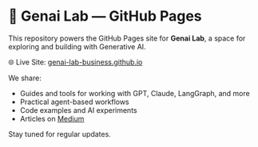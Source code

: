 # 🧪 Genai Lab — GitHub Pages

This repository powers the GitHub Pages site for **Genai Lab**, a space for exploring and building with Generative AI.

🌐 Live Site: [genai-lab-business.github.io](https://genai-lab-business.github.io)

We share:
- Guides and tools for working with GPT, Claude, LangGraph, and more
- Practical agent-based workflows
- Code examples and AI experiments
- Articles on [Medium](https://genai-lab.medium.com/)

Stay tuned for regular updates.
